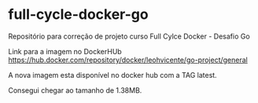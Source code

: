 # full-cycle-docker-go
Repositório para correção de projeto curso Full Cylce Docker - Desafio Go 

Link para a imagem no DockerHUb
https://hub.docker.com/repository/docker/leohvicente/go-project/general

A nova imagem esta disponível no docker hub com a TAG latest.

Consegui chegar ao tamanho de 1.38MB.